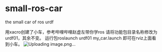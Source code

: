 # small-ros-car
the small car of ros urdf

用xacro创建了小车，参考哔哩哔哩赵虚左带你学ros
请将功能包目录名称修改为urdf01，其余不变。
运行包roslaunch urdf01 my_car.launch 即可在rviz上面看到小车。
![Uploading image.png…]()

